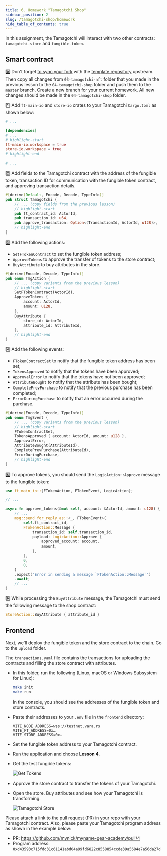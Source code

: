 ```yaml
---
title: 6. Homework "Tamagotchi Shop"
sidebar_position: 2
slug: /tamagotchi-shop/homework
hide_table_of_contents: true
---
```


In this assignment, the Tamagotchi will interact with two other contracts: `tamagotchi-store` and `fungible-token`.

## Smart contract

0️⃣ Don't forget [to sync your fork](https://docs.github.com/en/pull-requests/collaborating-with-pull-requests/working-with-forks/syncing-a-fork) with the [template repository](https://github.com/gear-foundation/dapps-template-gear-academy) upstream. Then copy all changes from `03-tamagotchi-nft` folder that you made in the previous lesson to the `04-tamagotchi-shop` folder and push them to the `master` branch. Create a new branch for your current homework. All new changes should be made in the `04-tamagotchi-shop` folder.

1️⃣ Add `ft-main-io` and `store-io` crates to your Tamagotchi `Cargo.toml` as shown below:

```toml title="04-tamagotchi-shop/Cargo.toml"
# ...

[dependencies]
# ...
# highlight-start
ft-main-io.workspace = true
store-io.workspace = true
# highlight-end

# ...
```

2️⃣ Add fields to the Tamagotchi contract with the address of the fungible token, transaction ID for communication with the fungible token contract, and approving transaction details.

```rust title="04-tamagotchi-shop/io/src/lib.rs"
#[derive(Default, Encode, Decode, TypeInfo)]
pub struct Tamagotchi {
    // ... (copy fields from the previous lesson)
    // highlight-start
    pub ft_contract_id: ActorId,
    pub transaction_id: u64,
    pub approve_transaction: Option<(TransactionId, ActorId, u128)>,
    // highlight-end
}
```

3️⃣  Add the following actions:

- `SetFTokenContract` to set the fungible token address;
- `ApproveTokens` to approve the transfer of tokens to the store contract;
- `BuyAttribute` to buy attributes in the store.

```rust title="04-tamagotchi-shop/io/src/lib.rs"
#[derive(Encode, Decode, TypeInfo)]
pub enum TmgAction {
    // ... (copy variants from the previous lesson)
    // highlight-start
    SetFTokenContract(ActorId),
    ApproveTokens {
        account: ActorId,
        amount: u128,
    },
    BuyAttribute {
        store_id: ActorId,
        attribute_id: AttributeId,
    },
    // highlight-end
}
```

4️⃣ Add the following events:

- `FTokenContractSet` to notify that the fungible token address has been set;
- `TokensApproved` to notify that the tokens have been approved;
- `ApprovalError` to notify that the tokens have not been approved;
- `AttributeBought` to notify that the attribute has been bought;
- `CompletePrevPurchase` to notify that the previous purchase has been completed;
- `ErrorDuringPurchase` to notify that an error occurred during the purchase.

```rust title="04-tamagotchi-shop/io/src/lib.rs"
#[derive(Encode, Decode, TypeInfo)]
pub enum TmgEvent {
    // ... (copy variants from the previous lesson)
    // highlight-start
    FTokenContractSet,
    TokensApproved { account: ActorId, amount: u128 },
    ApprovalError,
    AttributeBought(AttributeId),
    CompletePrevPurchase(AttributeId),
    ErrorDuringPurchase,
    // highlight-end
}
```

5️⃣ To approve tokens, you should send the `LogicAction::Approve` message to the fungible token:

```rust
use ft_main_io::{FTokenAction, FTokenEvent, LogicAction};

// ...

async fn approve_tokens(&mut self, account: &ActorId, amount: u128) {
    // ...
    msg::send_for_reply_as::<_, FTokenEvent>(
        self.ft_contract_id,
        FTokenAction::Message {
            transaction_id: self.transaction_id,
            payload: LogicAction::Approve {
                approved_account: account,
                amount,
            },
        },
        0,
        0,
    )
    .expect("Error in sending a message `FTokenAction::Message`")
    .await;
    // ...
}
```

6️⃣ While processing the `BuyAttribute` message, the Tamagotchi must send the following message to the shop contract:

```rust
StoreAction::BuyAttribute { attribute_id }
```

## Frontend

Next, we'll deploy the fungible token and the store contract to the chain. Go to the `upload` folder.

The `transactions.yaml` file contains the transactions for uploading the contracts and filling the store contract with attributes.

- In this folder, run the following (Linux, macOS or Windows Subsystem for Linux):

    ```bash
    make init
    make run
    ```

    In the console, you should see the addresses of the fungible token and store contracts.

- Paste their addresses to your `.env` file in the `frontend` directory:

    ```
    VITE_NODE_ADDRESS=wss://testnet.vara.rs
    VITE_FT_ADDRESS=0x…
    VITE_STORE_ADDRESS=0x…
    ```

- Set the fungible token address to your Tamagotchi contract.

- Run the application and choose **Lesson 4**.

- Get the test fungible tokens:

    ![Get Tokens](/img/15/get-tokens.jpg)

- Approve the store contract to transfer the tokens of your Tamagotchi.

- Open the store. Buy attributes and see how your Tamagotchi is transforming.

    ![Tamagotchi Store](/img/15/tamagotchi-store.jpg)

Please attach a link to the pull request (PR) in your repo with your Tamagotchi contract. Also, please paste your Tamagotchi program address as shown in the example below:

- PR: <https://github.com/mynick/myname-gear-academy/pull/4>
- Program address: `0xd43593c715fdd31c61141abd04a99fd6822c8558854ccde39a5684e7a56da27d`
